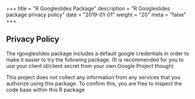 +++
title = "R Googleslides Package"
description = "R Googleslides package privacy policy"
date = "2019-01-01"
weight = "20"
meta = "false"
+++

## Privacy Policy

The rgoogleslides package includes a default google credentials in order to make it easier to try the following package. (It is recommended for you to use your client id/client secret from your own Google Project though)

This project does not collect any information from any services that you authorize using this package. To confirm this, you are free to inspect the code base within this R package